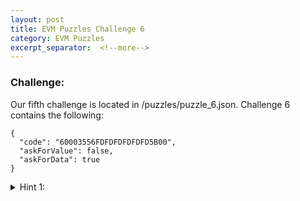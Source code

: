```yaml
---
layout: post
title: EVM Puzzles Challenge 6
category: EVM Puzzles
excerpt_separator:  <!--more-->
---
```


### Challenge:
Our fifth challenge is located in /puzzles/puzzle_6.json. Challenge 6 contains the following:
```
{
  "code": "60003556FDFDFDFDFDFD5B00",
  "askForValue": false,
  "askForData": true
}
```

<details>
<summary> Hint 1:</summary>
<br>
<div markdown="1">
```
The corresponding EVM opcodes are:

PUSH1	00
CALLDATALOAD	
JUMP	
REVERT	
REVERT	
REVERT	
REVERT	
REVERT	
REVERT	
JUMPDEST	
STOP

```
</div>
</details>


<details>
<summary> Hint 2:</summary>
<br>
<div markdown="1">
```
PUSH1 pushes 00 on to the top of the stack.

CALLDATALOAD uses the value on the top of the 
stack as a byte offset in the calldata. From
this byte offset, all bytes afterwards are set to 0.

Examples :

	Value on top of Stack:        
	0	                
    Calldata:
    0x0000FFFFFFFFFFFFFFFFFFFFFFFFFFFFFFFFFFFFFFFFFFFFFFFFFFFFFFFFFFFF

    CALLDATALOAD output placed on top of stack:
    0x0000FFFFFFFFFFFFFFFFFFFFFFFFFFFFFFFFFFFFFFFFFFFFFFFFFFFFFFFFFFFF

    Value on top of Stack:
    31
    Calldata:
    0xFFFFFFFFFFFFFFFFFFFFFFFFFFFFFFFFFFFFFFFFFFFFFFFFFFFFFFFFFFFFFFFF

    CALLDATALOAD output placed on top of stack:
    0xFF00000000000000000000000000000000000000000000000000000000000000            


How can we JUMP over the 6 REVERT 
opcodes and land on the JUMPDEST?
```
</div>
</details>


<details>
<summary> Hint 3:</summary>
<br>
<div markdown="1">
```

PUSH1	00     //Offset 0
CALLDATALOAD   //Offset 2
JUMP           //Offset 3
REVERT         //Offset 4
REVERT         //Offset 5	
REVERT         //Offset 6	
REVERT         //Offset 7	
REVERT         //Offset 8	
REVERT         //Offset 9	
JUMPDEST       //Offset a
STOP           //Offset b

```
</div>
</details>

<details>
<summary> Solution:</summary>
<br>
<div markdown="1">
```
We can see that the offset of JUMPDEST is 'a' and we 
therefore want 'a' to be on the top of the stack
when we reach the JUMP opcode. 

To start, PUSH1 places 0 on top of the stack which means
our CALLDATALOAD will use the offset of 0 and will place
all 32 bytes of calldata on top of the stack.

Knowing this, all we need to do is make our calldata 0x0a.
Since we are using 32 bytes, we will send 63 leading zeros:
0x000000000000000000000000000000000000000000000000000000000000000a

Now when we reach JUMP, 0x0a is on top of the stack, and JUMP
performs a valid jump over the REVERT calls to JUMPDEST.
```
</div>
</details>